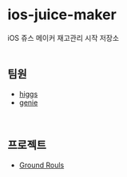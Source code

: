 # ios-juice-maker
iOS 쥬스 메이커 재고관리 시작 저장소
<br />
<br />

## 팀원
- [higgs](https://github.com/higgs1022)
- [genie](https://github.com/JIINHEO)
<br />

## 프로젝트
- [Ground Rouls](GroundRules.md)
